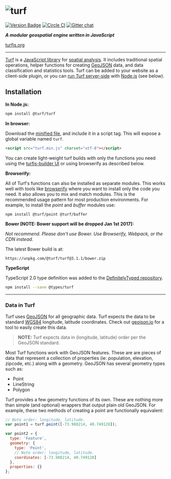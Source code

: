 ![turf](https://raw.githubusercontent.com/Turfjs/turf/9a1d5e8d99564d4080f1e2bf1517ed41d18012fa/logo.png) 
======

[![Version Badge][npm-img]][npm-url]
[![Circle CI](https://circleci.com/gh/Turfjs/turf.svg?style=svg)](https://circleci.com/gh/Turfjs/turf)
[![Gitter chat][gitter-img]][gitter-url]

[npm-img]: https://img.shields.io/npm/v/@turf/turf.svg
[npm-url]: https://www.npmjs.com/package/@turf/turf
[gitter-img]: https://badges.gitter.im/Turfjs/turf.svg
[gitter-url]: https://gitter.im/Turfjs/turf

***A modular geospatial engine written in JavaScript***

[turfjs.org](http://turfjs.org/)

- - -

[Turf](https://turfjs.org) is a [JavaScript library](https://en.wikipedia.org/wiki/JavaScript_library) for [spatial analysis](http://en.wikipedia.org/wiki/Spatial_analysis). It includes traditional spatial operations, helper functions for creating [GeoJSON](http://geojson.org) data, and data classification and statistics tools. Turf can be added to your website as a client-side plugin, or you can [run Turf server-side](https://www.npmjs.com/package/turf) with [Node.js](http://nodejs.org/) (see below).

## Installation

**In Node.js:**

```bash
npm install @turf/turf
```

**In browser:**

Download the [minified file](https://api.tiles.mapbox.com/mapbox.js/plugins/turf/v3.0.11/turf.min.js), and include it in a script tag. This will expose a global variable named `turf`.

```html
<script src="turf.min.js" charset="utf-8"></script>
```

You can create light-weight turf builds with only the functions you need using the [turfjs-builder UI](https://turfjs-builder.herokuapp.com/) or using browserify as described below.

**Browserify:**

All of Turf's functions can also be installed as separate modules. This works well with tools like [browserify](http://browserify.org/) where you want to install only the code you need. It also allows you to mix and match modules. This is the recommended usage pattern for most production environments. For example, to install the *point* and *buffer* modules use:

```sh
npm install @turf/point @turf/buffer
```

**Bower [NOTE: Bower support will be dropped Jan 1st 2017]:**

_Not recommend. Please don't use Bower. Use Browserify, Webpack, or the CDN instead._

The latest Bower build is at:

```
https://unpkg.com/@turf/turf@3.1.1/bower.zip
```

**TypeScript**

TypeScript 2.0 type definition was added to the [DefinitelyTyped repository](https://github.com/DefinitelyTyped/DefinitelyTyped).

```bash
npm install --save @types/turf
```

- - -

### Data in Turf

Turf uses <a href='http://geojson.org/'>GeoJSON</a> for all geographic data. Turf expects the data to be standard <a href='http://en.wikipedia.org/wiki/World_Geodetic_System'>WGS84</a> longitude, latitude coordinates. Check out <a href='http://geojson.io/#id=gist:anonymous/844f013aae8354eb889c&map=12/38.8955/-77.0135'>geojson.io</a> for a tool to easily create this data.

> **NOTE:** Turf expects data in (longitude, latitude) order per the GeoJSON standard.

Most Turf functions work with GeoJSON features. These are are pieces of data that represent a collection of properties (ie: population, elevation, zipcode, etc.) along with a geometry. GeoJSON has several geometry types such as:

* Point
* LineString
* Polygon

Turf provides a few geometry functions of its own. These are nothing more than simple (and optional) wrappers that output plain old GeoJSON. For example, these two methods of creating a point are functionally equivalent:

```js
// Note order: longitude, latitude.
var point1 = turf.point([-73.988214, 40.749128]);

var point2 = {
  type: 'Feature',
  geometry: {
    type: 'Point',
    // Note order: longitude, latitude.
    coordinates: [-73.988214, 40.749128]
  },
  properties: {}
};
```
